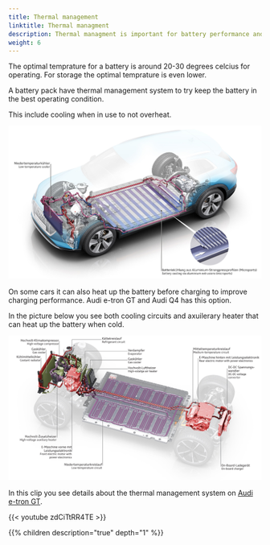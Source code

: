 ```yaml
---
title: Thermal management
linktitle: Thermal managment
description: Thermal managment is important for battery performance and health
weight: 6
---
```


The optimal temprature for a battery is around 20-30 degrees celcius for operating. For storage the optimal temprature
is even lower.

A battery pack have thermal management system to try keep the battery in the best operating condition.

This include cooling when in use to not overheat.

![Battery cooling](batterycooling_1.jpg "Battery cooling")

On some cars it can also heat up the battery before charging to improve charging performance. Audi e-tron GT and Audi Q4 has this option.

In the picture below you see both cooling circuits and axuilerary heater that can heat up the battery when cold.

![Thermal managment](thermal_management.jpg "Audi Q4 50 thermal management")

In this clip you see details about the thermal management system on [Audi e-tron GT](/models/e-tron-gt).

{{< youtube zdCiTtRR4TE >}}


{{% children description="true" depth="1" %}}
